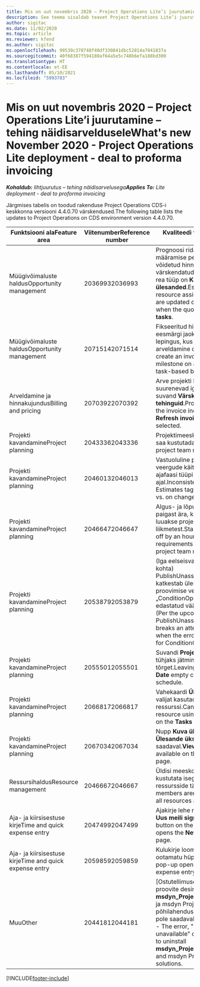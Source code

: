 ```yaml
---
title: Mis on uut novembris 2020 – Project Operations Lite’i juurutamine – tehing näidisarveldusele
description: See teema sisaldab teavet Project Operations Lite’i juurutuse – tehing näidisarveldusele 2020. aasta novembri väljalaskes saadaolevate kvaliteedi värskenduste kohta.
author: sigitac
ms.date: 11/02/2020
ms.topic: article
ms.reviewer: kfend
ms.author: sigitac
ms.openlocfilehash: 99539c378748f40df330841dbc52814a7841837a
ms.sourcegitcommit: 40f68387f594180af64a5e5c748b6efa188bd300
ms.translationtype: HT
ms.contentlocale: et-EE
ms.lasthandoff: 05/10/2021
ms.locfileid: "5993783"
---
```

# <a name="whats-new-november-2020---project-operations-lite-deployment---deal-to-proforma-invoicing"></a><span data-ttu-id="55e8e-103">Mis on uut novembris 2020 – Project Operations Lite’i juurutamine – tehing näidisarveldusele</span><span class="sxs-lookup"><span data-stu-id="55e8e-103">What's new November 2020 - Project Operations Lite deployment - deal to proforma invoicing</span></span>

<span data-ttu-id="55e8e-104">_**Kohaldub:** lihtjuurutus – tehing näidisarvelusega_</span><span class="sxs-lookup"><span data-stu-id="55e8e-104">_**Applies To:** Lite deployment - deal to proforma invoicing_</span></span>

<span data-ttu-id="55e8e-105">Järgmises tabelis on toodud rakenduse Project Operations CDS-i keskkonna versiooni 4.4.0.70 värskendused.</span><span class="sxs-lookup"><span data-stu-id="55e8e-105">The following table lists the updates to Project Operations on CDS environment version 4.4.0.70.</span></span>

| <span data-ttu-id="55e8e-106">Funktsiooni ala</span><span class="sxs-lookup"><span data-stu-id="55e8e-106">Feature area</span></span>                 | <span data-ttu-id="55e8e-107">Viitenumber</span><span class="sxs-lookup"><span data-stu-id="55e8e-107">Reference number</span></span> | <span data-ttu-id="55e8e-108">Kvaliteedi värskendus</span><span class="sxs-lookup"><span data-stu-id="55e8e-108">Quality update</span></span>                                                                                                                                                                    |
|------------------------------|------------------|-----------------------------------------------------------------------------------------------------------------------------------------------------------------------------------|
| <span data-ttu-id="55e8e-109">  Müügivõimaluste haldus</span><span class="sxs-lookup"><span data-stu-id="55e8e-109">Opportunity management</span></span>       | <span data-ttu-id="55e8e-110">2036993</span><span class="sxs-lookup"><span data-stu-id="55e8e-110">2036993</span></span>          | <span data-ttu-id="55e8e-111">Prognoosi rida ja ressursi määramise pelinguread on võidetud hinnapakkumistel värskendatud, kui hinnapakkumise rea tüüp on **Kõik ülesanded**.</span><span class="sxs-lookup"><span data-stu-id="55e8e-111">Estimate line and resource   assignment contract lines are updated on winning quotes when the quote line   type is **All tasks**.</span></span>                                                 |
| <span data-ttu-id="55e8e-112">  Müügivõimaluste haldus</span><span class="sxs-lookup"><span data-stu-id="55e8e-112">Opportunity management</span></span>       | <span data-ttu-id="55e8e-113">2071514</span><span class="sxs-lookup"><span data-stu-id="55e8e-113">2071514</span></span>          | <span data-ttu-id="55e8e-114">Fikseeritud hinnaga vahe-eesmärgi jaoks ei saa luua arvet lepingus, kus ülesandepõhine arveldamine on lubatud.</span><span class="sxs-lookup"><span data-stu-id="55e8e-114">Can't create an invoice for a   fixed price milestone on a contract that has task-based billing enabled.</span></span>                                                                          |
| <span data-ttu-id="55e8e-115">Arveldamine ja hinnakujundus</span><span class="sxs-lookup"><span data-stu-id="55e8e-115">Billing and pricing</span></span>          | <span data-ttu-id="55e8e-116">2070392</span><span class="sxs-lookup"><span data-stu-id="55e8e-116">2070392</span></span>          | <span data-ttu-id="55e8e-117">Arve projekti lepinguread suurenevad iga kord, kui valitakse suvand **Värskenda arve tehinguid**.</span><span class="sxs-lookup"><span data-stu-id="55e8e-117">Project contract lines on the   invoice increase every time **Refresh invoice transactions** is   selected.</span></span>                                                                       |
| <span data-ttu-id="55e8e-118">Projekti kavandamine</span><span class="sxs-lookup"><span data-stu-id="55e8e-118">Project planning</span></span>             | <span data-ttu-id="55e8e-119">2043336</span><span class="sxs-lookup"><span data-stu-id="55e8e-119">2043336</span></span>          | <span data-ttu-id="55e8e-120">Projektimeeskonna liikme kirjet ei saa kustutada.</span><span class="sxs-lookup"><span data-stu-id="55e8e-120">Unable to delete a project team member record.</span></span>                                                                                                                                    |
| <span data-ttu-id="55e8e-121">Projekti kavandamine</span><span class="sxs-lookup"><span data-stu-id="55e8e-121">Project planning</span></span>             | <span data-ttu-id="55e8e-122">2046013</span><span class="sxs-lookup"><span data-stu-id="55e8e-122">2046013</span></span>          | <span data-ttu-id="55e8e-123">Vastuoluline prognooside sildi veergude käitumine laadimise vs. ajafaasi tüüpi muutuse ajal.</span><span class="sxs-lookup"><span data-stu-id="55e8e-123">Inconsistent behavior for   Estimates tag columns during load vs. on change of time-phase type.</span></span>                                                                                   |
| <span data-ttu-id="55e8e-124">Projekti kavandamine</span><span class="sxs-lookup"><span data-stu-id="55e8e-124">Project planning</span></span>             | <span data-ttu-id="55e8e-125">2046647</span><span class="sxs-lookup"><span data-stu-id="55e8e-125">2046647</span></span>          | <span data-ttu-id="55e8e-126">Algus- ja lõpuajad on tunni võrra paigast ära, kui ressursinõuded luuakse projektimeeskonna liikmetest.</span><span class="sxs-lookup"><span data-stu-id="55e8e-126">Start and end times are off by   an hour when resource requirements are generated from project team members.</span></span>                                                                      |
| <span data-ttu-id="55e8e-127">Projekti kavandamine</span><span class="sxs-lookup"><span data-stu-id="55e8e-127">Project planning</span></span>             | <span data-ttu-id="55e8e-128">2053879</span><span class="sxs-lookup"><span data-stu-id="55e8e-128">2053879</span></span>          | <span data-ttu-id="55e8e-129">(Iga eelseisva CDS-i väljastamise kohta) PublishUnassignedAssignments katkestab ülesande salvestamise proovimise vea „ConditionOperator.In-i jaoks edastatud väärtus on tühi” korral.</span><span class="sxs-lookup"><span data-stu-id="55e8e-129">(Per the upcoming CDS   rollout)   PublishUnassignedAssignments   breaks an attempt to save a task when  the error, "The   value passed for ConditionOperator.In is   empty."</span></span> |
| <span data-ttu-id="55e8e-130">Projekti kavandamine</span><span class="sxs-lookup"><span data-stu-id="55e8e-130">Project planning</span></span>             | <span data-ttu-id="55e8e-131">2055501</span><span class="sxs-lookup"><span data-stu-id="55e8e-131">2055501</span></span>          | <span data-ttu-id="55e8e-132">Suvandi **Projekti alguskuupäev** tühjaks jätmine põhjustab ajakava tõrget.</span><span class="sxs-lookup"><span data-stu-id="55e8e-132">Leaving the **Project Start   Date** empty causes a failure in the schedule.</span></span>                                                                                                      |
| <span data-ttu-id="55e8e-133">Projekti kavandamine</span><span class="sxs-lookup"><span data-stu-id="55e8e-133">Project planning</span></span>             | <span data-ttu-id="55e8e-134">2066817</span><span class="sxs-lookup"><span data-stu-id="55e8e-134">2066817</span></span>          | <span data-ttu-id="55e8e-135">Vahekaardi **Ülesanded** inimeste valijat kasutades ei saa luua üldist ressurssi.</span><span class="sxs-lookup"><span data-stu-id="55e8e-135">Can't create a generic   resource   using the people picker on   the **Tasks** tab.</span></span>                                                                                               |
| <span data-ttu-id="55e8e-136">Projekti kavandamine</span><span class="sxs-lookup"><span data-stu-id="55e8e-136">Project planning</span></span>             | <span data-ttu-id="55e8e-137">2067034</span><span class="sxs-lookup"><span data-stu-id="55e8e-137">2067034</span></span>          | <span data-ttu-id="55e8e-138">Nupp **Kuva üksikasjad** pole lehel **Ülesande üksikasjad** saadaval.</span><span class="sxs-lookup"><span data-stu-id="55e8e-138">**View Details** button isn't available on the **Details of Task** page.</span></span>                                                                                                         |
| <span data-ttu-id="55e8e-139">Ressursihaldus</span><span class="sxs-lookup"><span data-stu-id="55e8e-139">Resource management</span></span>          | <span data-ttu-id="55e8e-140">2046667</span><span class="sxs-lookup"><span data-stu-id="55e8e-140">2046667</span></span>          | <span data-ttu-id="55e8e-141">Üldisi meeskonnaliikmeid ei kustutata isegi pärast kõikide ressursside täitmist.</span><span class="sxs-lookup"><span data-stu-id="55e8e-141">Generic team members aren't   deleted even after all resources are fulfilled.</span></span>                                                                                                     |
| <span data-ttu-id="55e8e-142">Aja- ja kiirsisestuse kirje</span><span class="sxs-lookup"><span data-stu-id="55e8e-142">Time and quick expense entry</span></span> | <span data-ttu-id="55e8e-143">2047499</span><span class="sxs-lookup"><span data-stu-id="55e8e-143">2047499</span></span>          | <span data-ttu-id="55e8e-144">Ajakirje lehe nupp **Uus** avan lehe **Uus meili signatuur**.</span><span class="sxs-lookup"><span data-stu-id="55e8e-144">The **New** button on the Time   Entry page opens the **New Email Signature** page.</span></span>                                                                                               |
| <span data-ttu-id="55e8e-145">Aja- ja kiirsisestuse kirje</span><span class="sxs-lookup"><span data-stu-id="55e8e-145">Time and quick expense entry</span></span> | <span data-ttu-id="55e8e-146">2059859</span><span class="sxs-lookup"><span data-stu-id="55e8e-146">2059859</span></span>          | <span data-ttu-id="55e8e-147">Kulukirje loomisel avaneb ootamatu hüpikaken.</span><span class="sxs-lookup"><span data-stu-id="55e8e-147">Unexpected   pop-up opens when creating an expense entry.</span></span>                                                                                                                         |
| <span data-ttu-id="55e8e-148">Muu</span><span class="sxs-lookup"><span data-stu-id="55e8e-148">Other</span></span>                        | <span data-ttu-id="55e8e-149">2044181</span><span class="sxs-lookup"><span data-stu-id="55e8e-149">2044181</span></span>          | <span data-ttu-id="55e8e-150">[Ostutellimuse desinstallimine] Kui proovite desinstallida **msdyn_ProjectServiceCore_Patch** ja msdyn Projektiteenuse põhilahendusi, ilmneb tõrge „Kirje pole saadaval”.</span><span class="sxs-lookup"><span data-stu-id="55e8e-150">[PO Uninstallation] - The error,   "Record is unavailable" occurs when you try to uninstall   **msdyn_ProjectServiceCore_Patch** and msdyn Project service core solutions.</span></span>        |


[!INCLUDE[footer-include](../../includes/footer-banner.md)]